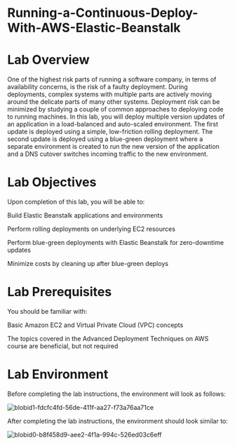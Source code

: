 # Running-a-Continuous-Deploy-With-AWS-Elastic-Beanstalk

# Lab Overview
One of the highest risk parts of running a software company, in terms of availability concerns, is the risk of a faulty deployment. During deployments, complex systems with multiple parts are actively moving around the delicate parts of many other systems. Deployment risk can be minimized by studying a couple of common approaches to deploying code to running machines. 
In this lab, you will deploy multiple version updates of an application in a load-balanced and auto-scaled environment. The first update is deployed using a simple, low-friction rolling deployment. The second update is deployed using a blue-green deployment where a separate environment is created to run the new version of the application and a DNS cutover switches incoming traffic to the new environment.

# Lab Objectives
Upon completion of this lab, you will be able to: 

Build Elastic Beanstalk applications and environments

Perform rolling deployments on underlying EC2 resources

Perform blue-green deployments with Elastic Beanstalk for zero-downtime updates

Minimize costs by cleaning up after blue-green deploys

# Lab Prerequisites

You should be familiar with:

Basic Amazon EC2 and Virtual Private Cloud (VPC) concepts

The topics covered in the Advanced Deployment Techniques on AWS course are beneficial, but not required

# Lab Environment

Before completing the lab instructions, the environment will look as follows:

![blobid1-fdcfc4fd-56de-411f-aa27-f73a76aa71ce](https://github.com/user-attachments/assets/a38e9370-19ed-4579-b06c-9e339322d9ca)


After completing the lab instructions, the environment should look similar to:

![blobid0-b8f458d9-aee2-4f1a-994c-526ed03c6eff](https://github.com/user-attachments/assets/0fecec19-580c-4e47-be1b-8580f80d84fa)


